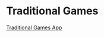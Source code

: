 # Traditional Games

<a href="/kopheri_game/Kopheri.html" target="_blank">Traditional Games App</a>
